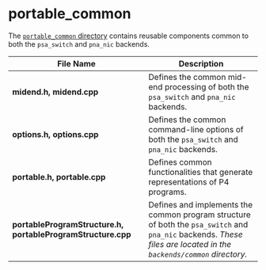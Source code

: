 <!-- 
Documentation Inclusion:
This README is integrated as a subsection of the "Behavioral Model Backend" page in the P4 compiler documentation.

Refer to the specific section here: [portable_common - Subsection](https://p4lang.github.io/p4c/behavioral_model_backend.html#portable_common)
-->

# portable_common

The [`portable_common` directory](https://github.com/p4lang/p4c/tree/main/backends/bmv2/portable_common) contains reusable components common to both the `psa_switch` and `pna_nic` backends.



|      **File Name**          |      **Description**     |
|-----------------------------|--------------------------|
| **midend.h, midend.cpp**    | Defines the common mid-end processing of both the `psa_switch` and `pna_nic` backends.    |
| **options.h, options.cpp**  | Defines the common command-line options of both the `psa_switch` and `pna_nic` backends.   |
| **portable.h, portable.cpp**| Defines common functionalities that generate representations of P4 programs.   |
| **portableProgramStructure.h, portableProgramStructure.cpp** | Defines and implements the common program structure of both the `psa_switch` and `pna_nic` backends. _These files are located in the `backends/common` directory._ |
